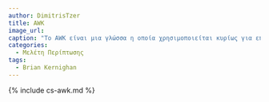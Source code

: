 ```yaml
---
author: DimitrisTzer
title: AWK
image_url:
caption: "Το AWK είναι μια γλώσσα η οποία χρησιμοποιείται κυρίως για επεξεργασία κειμένου, αναφορά και ανάλυση δεδομένων.Είναι μια γλώσσα δέσμης ενεργειών που βασίζεται σε δεδομένα και αποτελείται από ένα σύνολο ενεργειών που πρέπει να ληφθούν σε ροές δεδομένων κειμένου - είτε εκτελούνται απευθείας σε αρχεία είτε χρησιμοποιούνται ως μέρος μιας διοχέτευσης(pipeline) - για σκοπούς εξαγωγής ή μετατροπής κειμένου.Η γλώσσα υποστηρίζει τύπους δεδομένων, συμβολοσειρές, πίνακες, κανονικές εκφράσεις και είναι προεγκατεστημένη στις περισσότερες διανομές Linux.Δημιουργήθηκε στα εργαστήρια Bell τη δεκαετία του 1970 από τους Alfred Aho, Peter Weinberger, και Brian Kernighan."
categories:
  - Μελέτη Περίπτωσης
tags:
  - Brian Kernighan
---
```


{% include cs-awk.md %}
